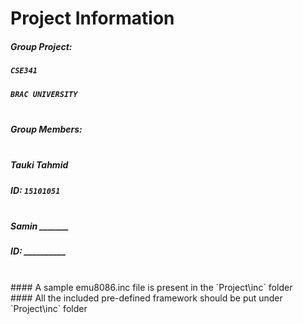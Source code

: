 # Project Information </br >
##### Group Project: </br >
##### `CSE341` </br >
##### `BRAC UNIVERSITY` </br > </br >
##### Group Members: </br > </br >
##### Tauki Tahmid </br>
##### ID: `15101051` </br > </br >
##### Samin _______ </br >
##### ID: __________ </br >

</br >
#### A sample emu8086.inc file is present in the `Project\inc` folder </br >
#### All the included pre-defined framework should be put under `Project\inc` folder
